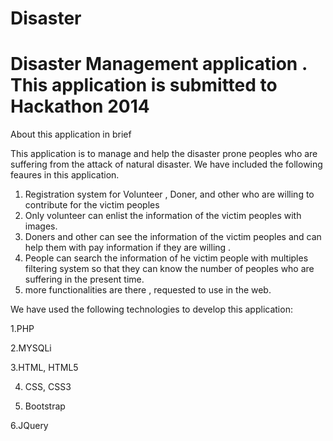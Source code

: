 Disaster
========

# Disaster Management application . This application is submitted to Hackathon 2014 

About this application in brief

This application is to manage and help the disaster prone peoples who are suffering from the attack of natural disaster. We have included the following feaures in this application.

1. Registration system for Volunteer , Doner, and other who are willing to contribute for the victim peoples
2. Only volunteer can enlist the information of the victim peoples with images.
3. Doners and other can see the information of the victim peoples and can help them with pay information if they are willing .
4.  People can search the information of he victim people with multiples filtering system so that they can know the number of peoples who are suffering in the present time.
5.  more functionalities are there , requested to use in the web.



We have used the following technologies to develop this application:


1.PHP

2.MYSQLi

3.HTML, HTML5

4. CSS, CSS3

5. Bootstrap

6.JQuery 


